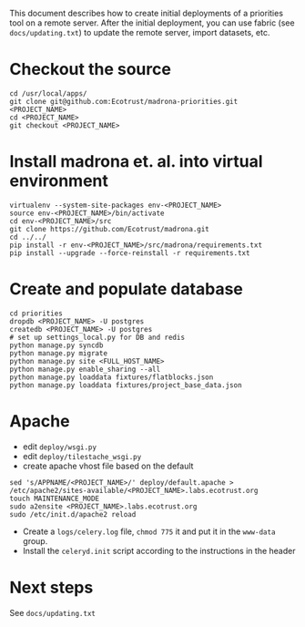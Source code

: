 This document describes how to create initial deployments of a priorities tool on a remote server. 
After the initial deployment, you can use fabric (see `docs/updating.txt`) to update the remote server, 
import datasets, etc.

# Checkout the source

```
cd /usr/local/apps/
git clone git@github.com:Ecotrust/madrona-priorities.git <PROJECT_NAME> 
cd <PROJECT_NAME>
git checkout <PROJECT_NAME> 
```

# Install madrona et. al. into virtual environment 

```
virtualenv --system-site-packages env-<PROJECT_NAME>
source env-<PROJECT_NAME>/bin/activate
cd env-<PROJECT_NAME>/src
git clone https://github.com/Ecotrust/madrona.git
cd ../../
pip install -r env-<PROJECT_NAME>/src/madrona/requirements.txt
pip install --upgrade --force-reinstall -r requirements.txt
```

# Create and populate database

```
cd priorities
dropdb <PROJECT_NAME> -U postgres
createdb <PROJECT_NAME> -U postgres
# set up settings_local.py for DB and redis
python manage.py syncdb
python manage.py migrate
python manage.py site <FULL_HOST_NAME>
python manage.py enable_sharing --all
python manage.py loaddata fixtures/flatblocks.json
python manage.py loaddata fixtures/project_base_data.json 
```

# Apache

* edit `deploy/wsgi.py`
* edit `deploy/tilestache_wsgi.py`
* create apache vhost file based on the default
```
sed 's/APPNAME/<PROJECT_NAME>/' deploy/default.apache > /etc/apache2/sites-available/<PROJECT_NAME>.labs.ecotrust.org
touch MAINTENANCE_MODE
sudo a2ensite <PROJECT_NAME>.labs.ecotrust.org
sudo /etc/init.d/apache2 reload
```
* Create a `logs/celery.log` file, `chmod 775` it and put it in the `www-data` group.
* Install the `celeryd.init` script according to the instructions in the header

# Next steps

See `docs/updating.txt`
